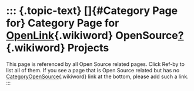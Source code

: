::: {.topic-text}
[]{#Category Page for} Category Page for [OpenLink](http://wikis.openlinksw.com:80/dataspace/owiki/wiki/OATWikiWeb/OpenLink){.wikiword} OpenSource[?](http://wikis.openlinksw.com:80/dataspace/owiki/wiki/OATWikiWeb/OpenSource&parent=CategoryOpenSource){.wikiword} Projects
==============================================================================================================================================================================================================================================================================

This page is referenced by all Open Source related pages. Click Ref-by
to list all of them. If you see a page that is Open Source related but
has no
[CategoryOpenSource](http://wikis.openlinksw.com:80/dataspace/owiki/wiki/OATWikiWeb/CategoryOpenSource){.wikiword}
link at the bottom, please add such a link.
:::
